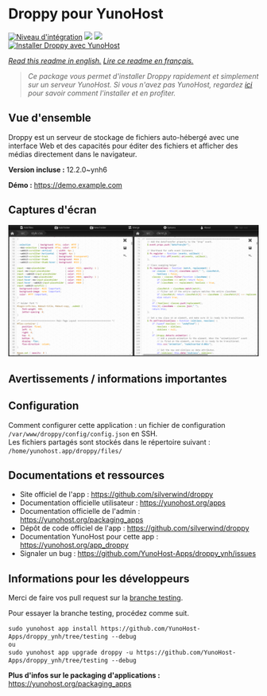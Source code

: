 # Droppy pour YunoHost

[![Niveau d'intégration](https://dash.yunohost.org/integration/droppy.svg)](https://dash.yunohost.org/appci/app/droppy) ![](https://ci-apps.yunohost.org/ci/badges/droppy.status.svg) ![](https://ci-apps.yunohost.org/ci/badges/droppy.maintain.svg)  
[![Installer Droppy avec YunoHost](https://install-app.yunohost.org/install-with-yunohost.svg)](https://install-app.yunohost.org/?app=droppy)

*[Read this readme in english.](./README.md)*
*[Lire ce readme en français.](./README_fr.md)*

> *Ce package vous permet d'installer Droppy rapidement et simplement sur un serveur YunoHost.
Si vous n'avez pas YunoHost, regardez [ici](https://yunohost.org/#/install) pour savoir comment l'installer et en profiter.*

## Vue d'ensemble

Droppy est un serveur de stockage de fichiers auto-hébergé avec une interface Web et des capacités pour éditer des fichiers et afficher des médias directement dans le navigateur.


**Version incluse :** 12.2.0~ynh6

**Démo :** https://demo.example.com

## Captures d'écran

![](./doc/screenshots/Ziv79rJ.png)

## Avertissements / informations importantes

## Configuration

Comment configurer cette application : un fichier de configuration `/var/www/droppy/config/config.json` en SSH.  
Les fichiers partagés sont stockés dans le répertoire suivant : `/home/yunohost.app/droppy/files/`

## Documentations et ressources

* Site officiel de l'app : https://github.com/silverwind/droppy
* Documentation officielle utilisateur : https://yunohost.org/apps
* Documentation officielle de l'admin : https://yunohost.org/packaging_apps
* Dépôt de code officiel de l'app : https://github.com/silverwind/droppy
* Documentation YunoHost pour cette app : https://yunohost.org/app_droppy
* Signaler un bug : https://github.com/YunoHost-Apps/droppy_ynh/issues

## Informations pour les développeurs

Merci de faire vos pull request sur la [branche testing](https://github.com/YunoHost-Apps/droppy_ynh/tree/testing).

Pour essayer la branche testing, procédez comme suit.
```
sudo yunohost app install https://github.com/YunoHost-Apps/droppy_ynh/tree/testing --debug
ou
sudo yunohost app upgrade droppy -u https://github.com/YunoHost-Apps/droppy_ynh/tree/testing --debug
```

**Plus d'infos sur le packaging d'applications :** https://yunohost.org/packaging_apps